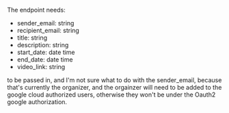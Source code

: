 The endpoint needs:
- sender_email: string
- recipient_email: string
- title: string
- description: string
- start_date: date time
- end_date: date time
- video_link: string

to be passed in, and I'm not sure what to do with the sender_email, because that's currently the organizer, and the orgainzer will need to be added 
to the google cloud authorized users, otherwise they won't be under the Oauth2 google authorization. 
